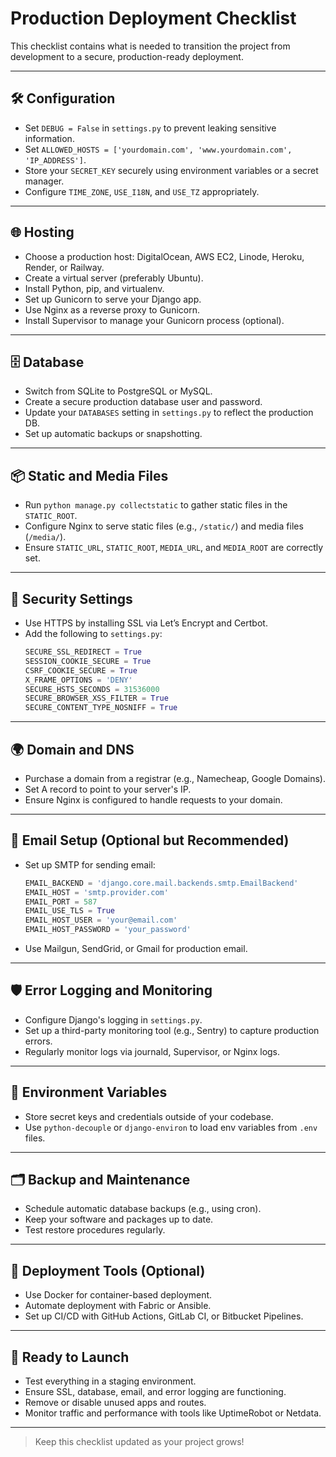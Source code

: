 # Production Deployment Checklist

This checklist contains what is needed to transition the project from development to a secure, production-ready deployment.

---

## 🛠️ Configuration

- Set `DEBUG = False` in `settings.py` to prevent leaking sensitive information.
- Set `ALLOWED_HOSTS = ['yourdomain.com', 'www.yourdomain.com', 'IP_ADDRESS']`.
- Store your `SECRET_KEY` securely using environment variables or a secret manager.
- Configure `TIME_ZONE`, `USE_I18N`, and `USE_TZ` appropriately.

---

## 🌐 Hosting

- Choose a production host: DigitalOcean, AWS EC2, Linode, Heroku, Render, or Railway.
- Create a virtual server (preferably Ubuntu).
- Install Python, pip, and virtualenv.
- Set up Gunicorn to serve your Django app.
- Use Nginx as a reverse proxy to Gunicorn.
- Install Supervisor to manage your Gunicorn process (optional).

---

## 🗄️ Database

- Switch from SQLite to PostgreSQL or MySQL.
- Create a secure production database user and password.
- Update your `DATABASES` setting in `settings.py` to reflect the production DB.
- Set up automatic backups or snapshotting.

---

## 📦 Static and Media Files

- Run `python manage.py collectstatic` to gather static files in the `STATIC_ROOT`.
- Configure Nginx to serve static files (e.g., `/static/`) and media files (`/media/`).
- Ensure `STATIC_URL`, `STATIC_ROOT`, `MEDIA_URL`, and `MEDIA_ROOT` are correctly set.

---

## 🔐 Security Settings

- Use HTTPS by installing SSL via Let’s Encrypt and Certbot.
- Add the following to `settings.py`:
  ```python
  SECURE_SSL_REDIRECT = True
  SESSION_COOKIE_SECURE = True
  CSRF_COOKIE_SECURE = True
  X_FRAME_OPTIONS = 'DENY'
  SECURE_HSTS_SECONDS = 31536000
  SECURE_BROWSER_XSS_FILTER = True
  SECURE_CONTENT_TYPE_NOSNIFF = True
  ```

---

## 🌍 Domain and DNS

- Purchase a domain from a registrar (e.g., Namecheap, Google Domains).
- Set A record to point to your server's IP.
- Ensure Nginx is configured to handle requests to your domain.

---

## 📧 Email Setup (Optional but Recommended)

- Set up SMTP for sending email:
  ```python
  EMAIL_BACKEND = 'django.core.mail.backends.smtp.EmailBackend'
  EMAIL_HOST = 'smtp.provider.com'
  EMAIL_PORT = 587
  EMAIL_USE_TLS = True
  EMAIL_HOST_USER = 'your@email.com'
  EMAIL_HOST_PASSWORD = 'your_password'
  ```
- Use Mailgun, SendGrid, or Gmail for production email.

---

## 🛡️ Error Logging and Monitoring

- Configure Django's logging in `settings.py`.
- Set up a third-party monitoring tool (e.g., Sentry) to capture production errors.
- Regularly monitor logs via journald, Supervisor, or Nginx logs.

---

## 🧪 Environment Variables

- Store secret keys and credentials outside of your codebase.
- Use `python-decouple` or `django-environ` to load env variables from `.env` files.

---

## 🗂️ Backup and Maintenance

- Schedule automatic database backups (e.g., using cron).
- Keep your software and packages up to date.
- Test restore procedures regularly.

---

## 🚀 Deployment Tools (Optional)

- Use Docker for container-based deployment.
- Automate deployment with Fabric or Ansible.
- Set up CI/CD with GitHub Actions, GitLab CI, or Bitbucket Pipelines.

---

## 🔄 Ready to Launch

- Test everything in a staging environment.
- Ensure SSL, database, email, and error logging are functioning.
- Remove or disable unused apps and routes.
- Monitor traffic and performance with tools like UptimeRobot or Netdata.

---

> Keep this checklist updated as your project grows!

